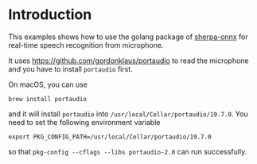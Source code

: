# Introduction

This examples shows how to use the golang package of [sherpa-onnx][sherpa-onnx]
for real-time speech recognition from microphone.

It uses <https://github.com/gordonklaus/portaudio>
to read the microphone and you have to install `portaudio` first.

On macOS, you can use

```
brew install portaudio
```

and it will install `portaudio` into `/usr/local/Cellar/portaudio/19.7.0`.
You need to set the following environment variable
```
export PKG_CONFIG_PATH=/usr/local/Cellar/portaudio/19.7.0
```

so that `pkg-config --cflags --libs portaudio-2.0` can run successfully.

[sherpa-onnx]: https://github.com/k2-fsa/sherpa-onnx
